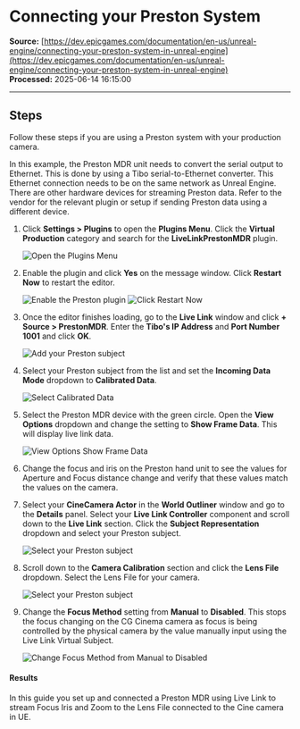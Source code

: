 # Connecting your Preston System

**Source:** [https://dev.epicgames.com/documentation/en-us/unreal-engine/connecting-your-preston-system-in-unreal-engine](https://dev.epicgames.com/documentation/en-us/unreal-engine/connecting-your-preston-system-in-unreal-engine)  
**Processed:** 2025-06-14 16:15:00

---

## Steps

Follow these steps if you are using a Preston system with your production camera.

In this example, the Preston MDR unit needs to convert the serial output to Ethernet. This is done by using a Tibo serial-to-Ethernet converter. This Ethernet connection needs to be on the same network as Unreal Engine. There are other hardware devices for streaming Preston data. Refer to the vendor for the relevant plugin or setup if sending Preston data using a different device.

1.  Click **Settings > Plugins** to open the **Plugins Menu**. Click the **Virtual Production** category and search for the **LiveLinkPrestonMDR** plugin.
    
    ![Open the Plugins Menu](https://d1iv7db44yhgxn.cloudfront.net/documentation/images/691313a9-e941-45bf-b743-c409868ead29/cc-pluginmenu1.png)
2.  Enable the plugin and click **Yes** on the message window. Click **Restart Now** to restart the editor.
    
    ![Enable the Preston plugin](https://d1iv7db44yhgxn.cloudfront.net/documentation/images/af28ffc6-c42b-4f7a-ad52-126b6bd5e1ca/ccs-preston0.png) ![Click Restart Now](https://d1iv7db44yhgxn.cloudfront.net/documentation/images/d9c536e7-cef1-4313-aca9-08b6c345d7cc/ccs-restarteditor.png)
3.  Once the editor finishes loading, go to the **Live Link** window and click **\+ Source > PrestonMDR**. Enter the **Tibo's IP Address** and **Port Number 1001** and click **OK**.
    
    ![Add your Preston subject](https://d1iv7db44yhgxn.cloudfront.net/documentation/images/1224732a-e217-49f3-80f4-6fd03ba0139b/ccs-preston1.png)
4.  Select your Preston subject from the list and set the **Incoming Data Mode** dropdown to **Calibrated Data**.
    
    ![Select Calibrated Data](https://d1iv7db44yhgxn.cloudfront.net/documentation/images/8b239f2b-0619-4074-acf3-f9ba4b45cf99/ccs-preston2.png)
5.  Select the Preston MDR device with the green circle. Open the **View Options** dropdown and change the setting to **Show Frame Data**. This will display live link data.
    
    ![View Options Show Frame Data](https://d1iv7db44yhgxn.cloudfront.net/documentation/images/e932dce1-754a-473f-84ae-ae44e325774f/ccs-preston2a.png)
6.  Change the focus and iris on the Preston hand unit to see the values for Aperture and Focus distance change and verify that these values match the values on the camera.
    
7.  Select your **CineCamera Actor** in the **World Outliner** window and go to the **Details** panel. Select your **Live Link Controller** component and scroll down to the **Live Link** section. Click the **Subject Representation** dropdown and select your Preston subject.
    
    ![Select your Preston subject](https://d1iv7db44yhgxn.cloudfront.net/documentation/images/3810319c-a61f-402d-a5a5-6d596c62a43b/ccs-preston3.png)
8.  Scroll down to the **Camera Calibration** section and click the **Lens File** dropdown. Select the Lens File for your camera.
    
    ![Select your Preston subject](https://d1iv7db44yhgxn.cloudfront.net/documentation/images/7ee17932-bcbf-4cdc-b189-2322ad18792b/ccs-preston4.png)
9.  Change the **Focus Method** setting from **Manual** to **Disabled**. This stops the focus changing on the CG Cinema camera as focus is being controlled by the physical camera by the value manually input using the Live Link Virtual Subject.
    
    ![Change Focus Method from Manual to Disabled](https://d1iv7db44yhgxn.cloudfront.net/documentation/images/a7e120fb-b95d-4151-8d6b-ad71d738c116/ccs-preston5.png)

#### Results

In this guide you set up and connected a Preston MDR using Live Link to stream Focus Iris and Zoom to the Lens File connected to the Cine camera in UE.